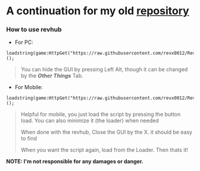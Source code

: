 # A continuation for my old [repository](https://github.com/revx0012/rev-hub-roblox) 

### How to use revhub

- For PC:

```
loadstring(game:HttpGet("https://raw.githubusercontent.com/revx0012/RevHub/refs/heads/main/revhub.lua"))();
```

> You can hide the GUI by pressing Left Alt, though it can be changed by the **_Other Things_** Tab.


- For Mobile:

```
loadstring(game:HttpGet("https://raw.githubusercontent.com/revx0012/RevHub/refs/heads/main/loader.lua"))();
```

> Helpful for mobile, you just load the script by pressing the button load. You can also minimize it (the loader) when needed
> 
> When done with the revhub, Close the GUI by the X. it should be easy to find
> 
> When you want the script again, load from the Loader. Then thats it!

**NOTE: I'm not responsible for any damages or danger.**
